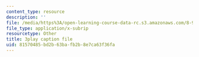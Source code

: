 ```yaml
---
content_type: resource
description: ''
file: /media/https%3A/open-learning-course-data-rc.s3.amazonaws.com/8-962-general-relativity-spring-2020/81570485bd2b63bafb2b8e7ca63f36fa_LoIq6KElVxs.srt
file_type: application/x-subrip
resourcetype: Other
title: 3play caption file
uid: 81570485-bd2b-63ba-fb2b-8e7ca63f36fa
---
```

